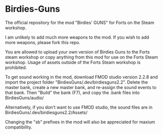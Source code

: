 # Birdies-Guns
 The official repository for the mod "Birdies' GUNS" for Forts on the Steam workshop.
 
I am unlikely to add much more weapons to the mod. If you wish to add more weapons, please fork this repo.
 
You are allowed to upload your own version of Birdies Guns to the Forts steam workshop or copy anything from this mod for use on the Forts Steam workshop.
Usage of assets outside of the Forts Steam workshop is prohibited.
 
 To get sound working in the mod, download FMOD studio version 2.2.8 and import the project folder "BirdiesGuns/.dev/birdiesguns2.2".
 Delete the master bank, create a new master bank, and re-assign the sound events to that bank.
 Then "Build" the bank (F7), and copy the .bank files into BirdiesGuns/audio/
 
 Alternatively, if you don't want to use FMOD studio, the sound files are in BirdiesGuns/.dev/birdiesguns2.2/Assets/
 
Changing the "sb" prefixes in the mod will also be appreciated for maxium compatibility.

